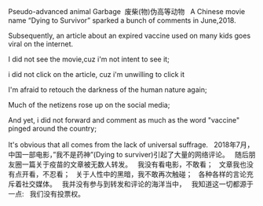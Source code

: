 Pseudo-advanced animal Garbage 
废柴(物)伪高等动物
 
A Chinese movie name “Dying to Survivor” sparked a bunch of comments in June,2018.

Subsequently, an article about an expired vaccine used on many kids goes viral on the internet.

I did not see the movie,cuz i'm not intent to see it;

i did not click on the article, cuz i'm unwilling to click it

I'm afraid to retouch the darkness of the human nature again;

Much of the netizens rose up on the social media;

And yet, i did not forward and comment as much as the word "vaccine" pinged around the country;

It's obvious that all comes from the lack of universal suffrage.
 
2018年7月，中国一部电影，”我不是药神”(Dying to surviver)引起了大量的网络评论。
 
随后朋友圈一篇关于疫苗的文章被无数人转发。
 
我没有看电影，不敢看；
 
文章我也没有点开看，不忍看；
 
关于人性中的黑暗，我不敢再次触碰；
 
各种各样的言论充斥着社交媒体。
 
我并没有参与到转发和评论的海洋当中，
 
我知道这一切都源于一点:
 
我们没有投票权。
